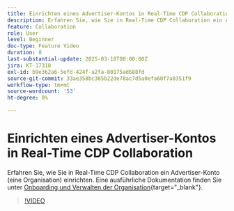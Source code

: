 ```yaml
---
title: Einrichten eines Advertiser-Kontos in Real-Time CDP Collaboration
description: Erfahren Sie, wie Sie in Real-Time CDP Collaboration ein Advertiser-Konto (eine Organisation) einrichten.
feature: Collaboration
role: User
level: Beginner
doc-type: Feature Video
duration: 0
last-substantial-update: 2025-03-18T00:00:00Z
jira: KT-17318
exl-id: b9e362a6-5efd-424f-a2fa-80175ad688fd
source-git-commit: 33ae358bc385b22de78ac7d5a0efa60f7a0351f9
workflow-type: tm+mt
source-wordcount: '53'
ht-degree: 0%

---
```


# Einrichten eines Advertiser-Kontos in Real-Time CDP Collaboration

Erfahren Sie, wie Sie in Real-Time CDP Collaboration ein Advertiser-Konto (eine Organisation) einrichten. Eine ausführliche Dokumentation finden Sie unter [Onboarding und Verwalten der Organisation](https://experienceleague.adobe.com/de/docs/real-time-cdp-collaboration/using/setup/onboard-organization){target="_blank"}.

>[!VIDEO](https://video.tv.adobe.com/v/3452264/?learn=on&enablevpops)
